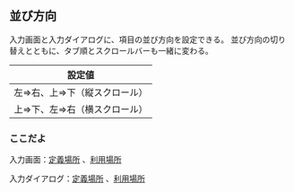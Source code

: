 ## 並び方向

入力画面と入力ダイアログに、項目の並び方向を設定できる。
並び方向の切り替えとともに、タブ順とスクロールバーも一緒に変わる。

|設定値|
|-|
|左⇒右、上⇒下（縦スクロール）|
|上⇒下、左⇒右（横スクロール）|

### ここだよ

入力画面：[定義場所](https://efwgrp.github.io/ske/svg/base.direction.inputPage.def.svg)
、[利用場所](https://efwgrp.github.io/ske/svg/base.direction.inputPage.svg)

入力ダイアログ：[定義場所](https://efwgrp.github.io/ske/svg/base.direction.inputDialog.def.svg)
、[利用場所](https://efwgrp.github.io/ske/svg/base.direction.inputDialog.svg)

